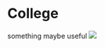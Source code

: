 # College
something maybe useful
![](https://user-gold-cdn.xitu.io/2020/4/12/1716e376c05ee231?imageView2/0/w/1280/h/960/format/webp/ignore-error/1)
